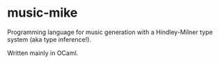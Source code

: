 # music-mike
Programming language for music generation with a Hindley-Milner type system (aka type inference!).

Written mainly in OCaml.
